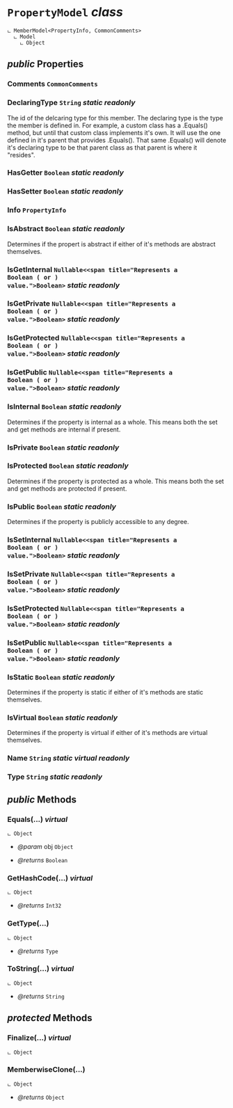 # <code><span title="">PropertyModel</span></code> *class*

```
ட MemberModel<PropertyInfo, CommonComments>
  ட Model
    ட Object
```



## *public* Properties

### Comments <code><span title="Base class for comments classes">CommonComments</span></code>



### DeclaringType <code><span title="Represents text as a sequence of UTF-16 code units.">String</span></code> *static* *readonly*

The id of the delcaring type for this member. The declaring type is 
the type the member is defined in. For example, a custom class has a .Equals()
method, but until that custom class implements it's own. It will use the one defined
in it's parent that provides .Equals(). That same .Equals() will denote it's declaring type to
be that parent class as that parent is where it "resides".

### HasGetter <code><span title="Represents a Boolean (&lt;see langword=&quot;true&quot; /&gt; or &lt;see langword=&quot;false&quot; /&gt;) value.">Boolean</span></code> *static* *readonly*



### HasSetter <code><span title="Represents a Boolean (&lt;see langword=&quot;true&quot; /&gt; or &lt;see langword=&quot;false&quot; /&gt;) value.">Boolean</span></code> *static* *readonly*



### Info <code><span title="Discovers the attributes of a property and provides access to property metadata.">PropertyInfo</span></code>



### IsAbstract <code><span title="Represents a Boolean (&lt;see langword=&quot;true&quot; /&gt; or &lt;see langword=&quot;false&quot; /&gt;) value.">Boolean</span></code> *static* *readonly*

Determines if the propert is abstract if either of it's methods are abstract themselves.

### IsGetInternal <code><span title="">Nullable</span><<span title="Represents a Boolean (<see langword="true" /> or <see langword="false" />) value.">Boolean</span>></code> *static* *readonly*



### IsGetPrivate <code><span title="">Nullable</span><<span title="Represents a Boolean (<see langword="true" /> or <see langword="false" />) value.">Boolean</span>></code> *static* *readonly*



### IsGetProtected <code><span title="">Nullable</span><<span title="Represents a Boolean (<see langword="true" /> or <see langword="false" />) value.">Boolean</span>></code> *static* *readonly*



### IsGetPublic <code><span title="">Nullable</span><<span title="Represents a Boolean (<see langword="true" /> or <see langword="false" />) value.">Boolean</span>></code> *static* *readonly*



### IsInternal <code><span title="Represents a Boolean (&lt;see langword=&quot;true&quot; /&gt; or &lt;see langword=&quot;false&quot; /&gt;) value.">Boolean</span></code> *static* *readonly*

Determines if the property is internal as a whole. This means both the set and get methods are internal if present.

### IsPrivate <code><span title="Represents a Boolean (&lt;see langword=&quot;true&quot; /&gt; or &lt;see langword=&quot;false&quot; /&gt;) value.">Boolean</span></code> *static* *readonly*



### IsProtected <code><span title="Represents a Boolean (&lt;see langword=&quot;true&quot; /&gt; or &lt;see langword=&quot;false&quot; /&gt;) value.">Boolean</span></code> *static* *readonly*

Determines if the property is protected as a whole. This means both the set and get methods are protected if present.

### IsPublic <code><span title="Represents a Boolean (&lt;see langword=&quot;true&quot; /&gt; or &lt;see langword=&quot;false&quot; /&gt;) value.">Boolean</span></code> *static* *readonly*

Determines if the property is publicly accessible to any degree.

### IsSetInternal <code><span title="">Nullable</span><<span title="Represents a Boolean (<see langword="true" /> or <see langword="false" />) value.">Boolean</span>></code> *static* *readonly*



### IsSetPrivate <code><span title="">Nullable</span><<span title="Represents a Boolean (<see langword="true" /> or <see langword="false" />) value.">Boolean</span>></code> *static* *readonly*



### IsSetProtected <code><span title="">Nullable</span><<span title="Represents a Boolean (<see langword="true" /> or <see langword="false" />) value.">Boolean</span>></code> *static* *readonly*



### IsSetPublic <code><span title="">Nullable</span><<span title="Represents a Boolean (<see langword="true" /> or <see langword="false" />) value.">Boolean</span>></code> *static* *readonly*



### IsStatic <code><span title="Represents a Boolean (&lt;see langword=&quot;true&quot; /&gt; or &lt;see langword=&quot;false&quot; /&gt;) value.">Boolean</span></code> *static* *readonly*

Determines if the property is static if either of it's methods are static themselves.

### IsVirtual <code><span title="Represents a Boolean (&lt;see langword=&quot;true&quot; /&gt; or &lt;see langword=&quot;false&quot; /&gt;) value.">Boolean</span></code> *static* *readonly*

Determines if the property is virtual if either of it's methods are virtual themselves.

### Name <code><span title="Represents text as a sequence of UTF-16 code units.">String</span></code> *static* *virtual* *readonly*



### Type <code><span title="Represents text as a sequence of UTF-16 code units.">String</span></code> *static* *readonly*





## *public* Methods

### Equals(...) *virtual*

```
ட Object
```



- *@param* obj <code><span title="Supports all classes in the .NET class hierarchy and provides low-level services to derived classes. This is the ultimate base class of all .NET classes; it is the root of the type hierarchy.">Object</span></code>

- *@returns* <code><span title="Represents a Boolean (&lt;see langword=&quot;true&quot; /&gt; or &lt;see langword=&quot;false&quot; /&gt;) value.">Boolean</span></code>

### GetHashCode(...) *virtual*

```
ட Object
```



- *@returns* <code><span title="Represents a 32-bit signed integer.">Int32</span></code>

### GetType(...)

```
ட Object
```



- *@returns* <code><span title="Represents type declarations: class types, interface types, array types, value types, enumeration types, type parameters, generic type definitions, and open or closed constructed generic types.">Type</span></code>

### ToString(...) *virtual*

```
ட Object
```



- *@returns* <code><span title="Represents text as a sequence of UTF-16 code units.">String</span></code>

## *protected* Methods

### Finalize(...) *virtual*

```
ட Object
```





### MemberwiseClone(...)

```
ட Object
```



- *@returns* <code><span title="Supports all classes in the .NET class hierarchy and provides low-level services to derived classes. This is the ultimate base class of all .NET classes; it is the root of the type hierarchy.">Object</span></code>